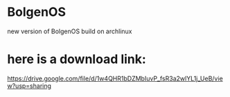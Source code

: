 # BolgenOS
new version of BolgenOS build on archlinux
# here is a download link:
https://drive.google.com/file/d/1w4QHR1bDZMbIuvP_fsR3a2wlYL1j_UeB/view?usp=sharing
